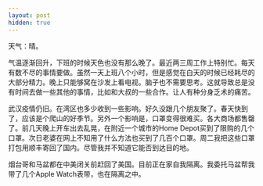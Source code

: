 ```yaml
---
layout: post
hidden: true
---
```


天气：晴。

气温逐渐回升，下班的时候天色也没有那么晚了。最近两三周工作上特别忙。每天有数不尽的事情要做。虽然一天上班八个小时，但是感觉在白天的时候已经耗尽的大部分精力。晚上只能够窝在沙发上看电视。脑子也不需要思考。这就导致总是没有时间去做一些其他的事情，比如和大叔的一些合作。让人有种分身乏术的痛苦。

武汉疫情仍旧。在湾区也多少收到一些影响。好久没跟几个朋友聚了。春天快到了，应该是个爬山的好季节。另外一个影响是，口罩变得很难买。各大商场都售罄了。前几天晚上开车出去乱晃，在附近一个城市的Home Depot买到了限购的几个口罩。次日老婆在网上不知用了什么方法也买到了几百个口罩。周二我把这些口罩打包用顺丰寄回了国内。尽管我并不知道它能否到达目的地。

烟台哥和马盆都在中美闭关前赶回了美国。目前正在家自我隔离。我委托马盆帮我带了几个Apple Watch表带，也在隔离之中。